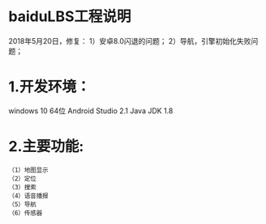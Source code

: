 # baiduLBS工程说明
####
2018年5月20日，修复：
    1）安卓8.0闪退的问题；
    2）导航，引擎初始化失败问题；
# 1.开发环境：
windows 10 64位
Android Studio 2.1
Java JDK 1.8

# 2.主要功能:
    （1）地图显示
    （2）定位
    （3）搜索
    （4）语音播报
    （5）导航
    （6）传感器
